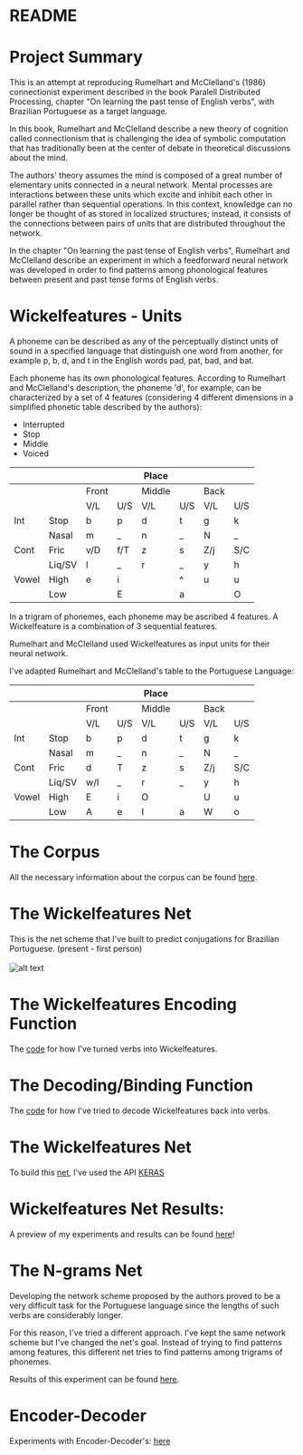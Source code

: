 # README

# Project Summary

This is an attempt at reproducing Rumelhart and McClelland's (1986) connectionist experiment described  in the book Paralell Distributed Processing, chapter "On learning the past tense of English verbs", with Brazilian Portuguese as a target language.

In this book, Rumelhart and McClelland describe a new theory of cognition called connectionism that is challenging the idea of symbolic computation that has traditionally been at the center of debate in theoretical discussions about the mind.

The authors' theory assumes the mind is composed of a great number of elementary units connected in a neural network. Mental processes are interactions between these units which excite and inhibit each other in parallel rather than sequential operations. In this context, knowledge can no longer be thought of as stored in localized structures; instead, it consists of the connections between pairs of units that are distributed throughout the network.

In the chapter "On learning the past tense of English verbs", Rumelhart and McClelland describe an experiment in which a feedforward neural network was developed in order to find patterns among phonological features between present and past tense forms of English verbs.

# Wickelfeatures - Units

A phoneme can be described as any of the perceptually distinct units of sound in a specified language that distinguish one word from another, for example p, b, d, and t in the English words pad, pat, bad, and bat.

Each phoneme has its own phonological features. According to Rumelhart and McClelland's description, the phoneme 'd', for example, can be characterized by a set of 4 features (considering 4 different dimensions in a simplified phonetic table described by the authors):  

  - Interrupted
  - Stop
  - Middle
  - Voiced

|       |        |       |     | Place  |     |      |     |
|-------|--------|-------|-----|--------|-----|------|-----|
|       |        | Front |     | Middle |     | Back |     |
|       |        | V/L   | U/S | V/L    | U/S | V/L  | U/S |
| Int   | Stop   | b     | p   | d      | t   | g    | k   |
|       | Nasal  | m     | _   | n      | _   | N    | _   |
| Cont  | Fric   | v/D   | f/T | z      | s   | Z/j  | S/C |
|       | Liq/SV | l   | _   | r      | _   | y    | h   |
| Vowel | High   | e     | i   |       | ^   | u    | u   |
|       | Low    |      | E   |       | a   |     | O   |


In a trigram of phonemes, each phoneme may be ascribed 4 features. A Wickelfeature is a combination of 3 sequential features.

Rumelhart and McClelland used Wickelfeatures as input units for their neural network.

I've adapted Rumelhart and McClelland's table to the Portuguese Language:


|       |        |       |     | Place  |     |      |     |
|-------|--------|-------|-----|--------|-----|------|-----|
|       |        | Front |     | Middle |     | Back |     |
|       |        | V/L   | U/S | V/L    | U/S | V/L  | U/S |
| Int   | Stop   | b     | p   | d      | t   | g    | k   |
|       | Nasal  | m     | _   | n      | _   | N    | _   |
| Cont  | Fric   | d   | T | z      | s   | Z/j  | S/C |
|       | Liq/SV | w/l   | _   | r      | _   | y    | h   |
| Vowel | High   | E     | i   | O      |    | U    | u   |
|       | Low    | A     | e   | I      | a   | W    | o   |

# The Corpus

All the necessary information about the corpus can be found [here](https://github.com/beatrizalbiero/MsResearch/tree/master/WickelfeaturesProject/Corpus).

# The Wickelfeatures Net

This is the net scheme that I've built to predict conjugations for Brazilian Portuguese. (present - first person)
<br/><br/>
![alt text](https://user-images.githubusercontent.com/31517216/32189712-ba7451a0-bd92-11e7-92fa-b332c58cc962.png)

# The Wickelfeatures Encoding Function

The [code](https://github.com/beatrizalbiero/MsResearch/blob/master/WickelfeaturesProject/coding_function.py) for how I've turned verbs into Wickelfeatures.

# The Decoding/Binding Function

The [code](https://github.com/beatrizalbiero/MsResearch/blob/master/WickelfeaturesProject/decoding2.py) for how I've tried to decode Wickelfeatures back into verbs.

# The Wickelfeatures Net

To build this [net](https://github.com/beatrizalbiero/MsResearch/blob/master/WickelfeaturesProject/network.py), I've used the API [KERAS](https://keras.io/)


# Wickelfeatures Net Results:

A preview of my experiments and results can be found [here](https://github.com/beatrizalbiero/MsResearch/blob/master/WickelfeaturesProject/Network.ipynb)!

# The N-grams Net

Developing the network scheme proposed by the authors proved to be a very difficult task for the Portuguese language since the lengths of such verbs are considerably longer.

For this reason, I've tried a different approach. I've kept the same network scheme but I've changed the net's goal. Instead of trying to find patterns among features, this different net tries to find patterns among trigrams of phonemes.

Results of this experiment can be found [here](https://github.com/beatrizalbiero/MsResearch/blob/master/WickelfeaturesProject/Network-NGrams.ipynb).

# Encoder-Decoder

Experiments with Encoder-Decoder's: [here](https://github.com/beatrizalbiero/MsResearch/blob/master/WickelfeaturesProject/models_comparison.ipynb)
